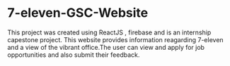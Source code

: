 # 7-eleven-GSC-Website
This project was created using ReactJS , firebase and is an internship capestone project.
This website provides information reagarding 7-eleven and a view of the vibrant office.The user can view and apply for job opportunities and also submit their feedback.
